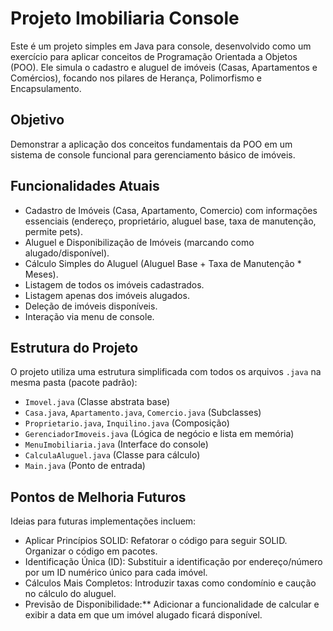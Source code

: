 # Projeto Imobiliaria Console

Este é um projeto simples em Java para console, desenvolvido como um exercício para aplicar conceitos de Programação Orientada a Objetos (POO). Ele simula o cadastro e aluguel de imóveis (Casas, Apartamentos e Comércios), focando nos pilares de Herança, Polimorfismo e Encapsulamento.

## Objetivo

Demonstrar a aplicação dos conceitos fundamentais da POO em um sistema de console funcional para gerenciamento básico de imóveis.

## Funcionalidades Atuais

* Cadastro de Imóveis (Casa, Apartamento, Comercio) com informações essenciais (endereço, proprietário, aluguel base, taxa de manutenção, permite pets).
* Aluguel e Disponibilização de Imóveis (marcando como alugado/disponível).
* Cálculo Simples do Aluguel (Aluguel Base + Taxa de Manutenção * Meses).
* Listagem de todos os imóveis cadastrados.
* Listagem apenas dos imóveis alugados.
* Deleção de imóveis disponíveis.
* Interação via menu de console.

## Estrutura do Projeto

O projeto utiliza uma estrutura simplificada com todos os arquivos `.java` na mesma pasta (pacote padrão):

* `Imovel.java` (Classe abstrata base)
* `Casa.java`, `Apartamento.java`, `Comercio.java` (Subclasses)
* `Proprietario.java`, `Inquilino.java` (Composição)
* `GerenciadorImoveis.java` (Lógica de negócio e lista em memória)
* `MenuImobiliaria.java` (Interface do console)
* `CalculaAluguel.java` (Classe para cálculo)
* `Main.java` (Ponto de entrada)

## Pontos de Melhoria Futuros
Ideias para futuras implementações incluem:

* Aplicar Princípios SOLID: Refatorar o código para seguir SOLID. Organizar o código em pacotes.
* Identificação Única (ID): Substituir a identificação por endereço/número por um ID numérico único para cada imóvel.
* Cálculos Mais Completos: Introduzir taxas como condomínio e caução no cálculo do aluguel.
* Previsão de Disponibilidade:** Adicionar a funcionalidade de calcular e exibir a data em que um imóvel alugado ficará disponível.

